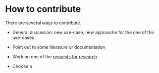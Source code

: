 # How to contribute

There are several ways to contribute.

- General discussion: new use-case, new approache for the one of the use-cases
- Point out to some literature or documentation
- Work on one of the [requests for research](request.md)


- Choose a 